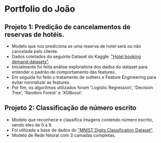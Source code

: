 # Portfolio do João

## Projeto 1: Predição de cancelamentos de reservas de hotéis.
* Modelo que nos prediciona se uma reserva de hotel será ou não cancelada pelo cliente.
* Dados coletados do seguinte Dataset do Kaggle: ["Hotel booking demand datasets"](https://www.kaggle.com/datasets/jessemostipak/hotel-booking-demand).
* Inicialmente foi feita análise exploratória dos dados do dataset para entender o padrão de comportamento das features.
* Em seguida foi feito o tratamento de outliers e Feature Engineering para evitar normalizar as features.
* Por fim, os algoritmos utilizados foram 'Logistic Regression', 'Decision Tree', 'Random Forest' e 'XGBoost'.


## Projeto 2: Classificação de número escrito
* Modelo que reconhece e classifica imagens contendo número escrito, sendo eles de 0 a 9.
* Foi utilizada a base de dados do ["MNIST Digits Classification Dataset"](https://keras.io/api/datasets/mnist/).
* Modelo de Rede Neural com 3 camadas completas.
